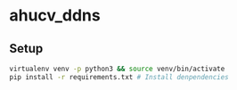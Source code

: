 # ahucv_ddns

## Setup

```bash
virtualenv venv -p python3 && source venv/bin/activate
pip install -r requirements.txt # Install denpendencies
```



